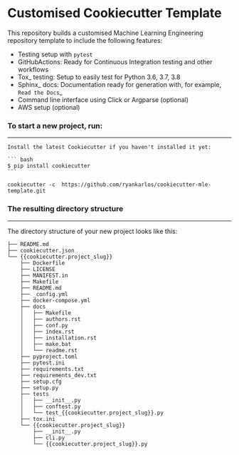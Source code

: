 # Customised Cookiecutter Template

This repository builds a customised Machine Learning Engineering repository
template to include the following features:

* Testing setup with ``pytest``
* GitHubActions: Ready for Continuous Integration testing and other workflows
* Tox_ testing: Setup to easily test for Python 3.6, 3.7, 3.8
* Sphinx_ docs: Documentation ready for generation with, for example, `Read the Docs`_
* Command line interface using Click or Argparse (optional)
* AWS setup (optional)


### To start a new project, run:
------------

    Install the latest Cookiecutter if you haven't installed it yet:

    ``` bash
    $ pip install cookiecutter
    ```

    cookiecutter -c  https://github.com/ryankarlos/cookiecutter-mle-template.git


### The resulting directory structure
------------

The directory structure of your new project looks like this: 

```
├── README.md
├── cookiecutter.json
└── {{cookiecutter.project_slug}}
    ├── Dockerfile
    ├── LICENSE
    ├── MANIFEST.in
    ├── Makefile
    ├── README.md
    ├── _config.yml
    ├── docker-compose.yml
    ├── docs
    │   ├── Makefile
    │   ├── authors.rst
    │   ├── conf.py
    │   ├── index.rst
    │   ├── installation.rst
    │   ├── make.bat
    │   └── readme.rst
    ├── pyproject.toml
    ├── pytest.ini
    ├── requirements.txt
    ├── requirements_dev.txt
    ├── setup.cfg
    ├── setup.py
    ├── tests
    │   ├── __init__.py
    │   ├── conftest.py
    │   └── test_{{cookiecutter.project_slug}}.py
    ├── tox.ini
    └── {{cookiecutter.project_slug}}
        ├── __init__.py
        ├── cli.py
        └── {{cookiecutter.project_slug}}.py
```
